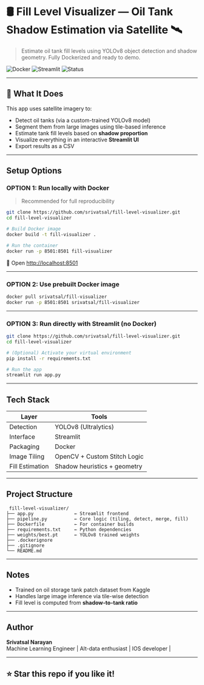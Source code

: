 # 🛢️ Fill Level Visualizer — Oil Tank Shadow Estimation via Satellite 🛰️
> Estimate oil tank fill levels using YOLOv8 object detection and shadow geometry. Fully Dockerized and ready to demo.

![Docker](https://img.shields.io/badge/deploy-docker-blue?logo=docker)
![Streamlit](https://img.shields.io/badge/built%20with-streamlit-orange?logo=streamlit)
![Status](https://img.shields.io/badge/status-production-green)

---

## 📸 What It Does

This app uses satellite imagery to:
- Detect oil tanks (via a custom-trained YOLOv8 model)
- Segment them from large images using tile-based inference
- Estimate tank fill levels based on **shadow proportion**
- Visualize everything in an interactive **Streamlit UI**
- Export results as a CSV 

---

##  Setup Options

###  OPTION 1: Run **locally with Docker**
> Recommended for full reproducibility

```bash
git clone https://github.com/srivatsal/fill-level-visualizer.git
cd fill-level-visualizer

# Build Docker image
docker build -t fill-visualizer .

# Run the container
docker run -p 8501:8501 fill-visualizer
```

🔗 Open [http://localhost:8501](http://localhost:8501)

---

###  OPTION 2: Use prebuilt Docker image

```bash
docker pull srivatsal/fill-visualizer
docker run -p 8501:8501 srivatsal/fill-visualizer
```

---

###  OPTION 3: Run directly with Streamlit (no Docker)

```bash
git clone https://github.com/srivatsal/fill-level-visualizer.git
cd fill-level-visualizer

# (Optional) Activate your virtual environment
pip install -r requirements.txt

# Run the app
streamlit run app.py
```

---

##  Tech Stack

| Layer       | Tools                                 |
|-------------|----------------------------------------|
| Detection   | YOLOv8 (Ultralytics)                  |
| Interface   | Streamlit                             |
| Packaging   | Docker                                |
| Image Tiling| OpenCV + Custom Stitch Logic          |
| Fill Estimation | Shadow heuristics + geometry      |

---

##  Project Structure

```
 fill-level-visualizer/
├── app.py               ← Streamlit frontend
├── pipeline.py          ← Core logic (tiling, detect, merge, fill)
├── Dockerfile           ← For container builds
├── requirements.txt     ← Python dependencies
├── weights/best.pt      ← YOLOv8 trained weights
├── .dockerignore
├── .gitignore
└── README.md
```

---

## Notes

- Trained on oil storage tank patch dataset from Kaggle
- Handles large image inference via tile-wise detection
- Fill level is computed from **shadow-to-tank ratio**

---


##  Author

**Srivatsal Narayan**  
Machine Learning Engineer | Alt-data enthusiast  | IOS developer | 

---

## ⭐ Star this repo if you like it!
